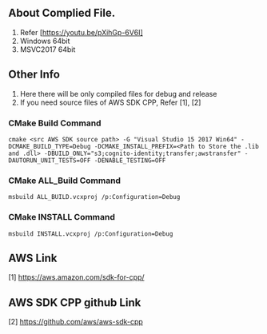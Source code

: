 ## About Complied File.
1. Refer [https://youtu.be/pXihGp-6V6I]
2. Windows 64bit
3. MSVC2017 64bit

## Other Info
1. Here there will be only compiled files for debug and release
2. If you need source files of AWS SDK CPP, Refer [1], [2]

### CMake Build Command
```
cmake <src AWS SDK source path> -G "Visual Studio 15 2017 Win64" -DCMAKE_BUILD_TYPE=Debug -DCMAKE_INSTALL_PREFIX=<Path to Store the .lib and .dll> -DBUILD_ONLY="s3;cognito-identity;transfer;awstransfer" -DAUTORUN_UNIT_TESTS=OFF -DENABLE_TESTING=OFF
```

### CMake ALL_Build Command
```
msbuild ALL_BUILD.vcxproj /p:Configuration=Debug 
```

### CMake INSTALL Command
```
msbuild INSTALL.vcxproj /p:Configuration=Debug
```

## AWS Link
[1] https://aws.amazon.com/sdk-for-cpp/

## AWS SDK CPP github Link
[2] https://github.com/aws/aws-sdk-cpp